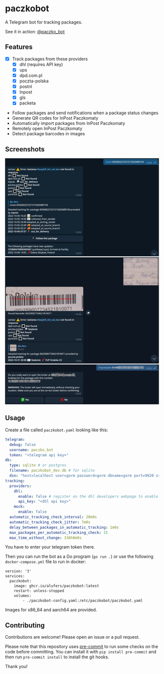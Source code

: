 # paczkobot

A Telegram bot for tracking packages.

See it in action: [@paczko_bot](https://t.me/paczko_bot)

## Features
- [x] Track packages from these providers
  - [x] dhl (requires API key)
  - [x] ups
  - [x] dpd.com.pl
  - [x] poczta-polska
  - [x] postnl
  - [x] Inpost
  - [x] gls
  - [x] packeta
- Follow packages and send notifications when a package status changes
- Generate QR codes for InPost Paczkomaty
- Automatically import packages from InPost Paczkomaty
- Remotely open InPost Paczkomaty
- Detect package barcodes in images


## Screenshots

![Screenshot](./docs/tracking.jpg)
![Screenshot](./docs/barcode.png)
![Screenshot](./docs/inpostopen.png)
## Usage

Create a file called `paczkobot.yaml` looking like this:

```yaml
telegram:
  debug: false
  username: paczko_bot
  token: "<telegram api key>"
db:
  type: sqlite # or postgres
  filename: paczkobot_dev.db # for sqlite
  dsn: "host=localhost user=gorm password=gorm dbname=gorm port=9920 sslmode=disable TimeZone=Europe/Warsaw" # for postgres
tracking:
  providers:
    dhl:
      enable: false # register on the dhl developers webpage to enable
      api_key: "<dhl api key>"
    mock:
      enable: false
  automatic_tracking_check_interval: 20m0s
  automatic_tracking_check_jitter: 7m0s
  delay_between_packages_in_automatic_tracking: 1m0s
  max_packages_per_automatic_tracking_check: 15
  max_time_without_change: 336h0m0s

```

You have to enter your telegram token there.

Then you can run the bot as a Go program (`go run .`) or use the following `docker-compose.yml` file to run in docker:

```
version: '3'
services:
  paczkobot:
    image: ghcr.io/alufers/paczkobot:latest
    restart: unless-stopped
    volumes:
        - ./paczkobot-config.yaml:/etc/paczkobot/paczkobot.yaml
```

Images for x86_64 and aarch64 are provided.

## Contributing

Contributions are welcome! Please open an issue or a pull request.

Please note that this repository uses [pre-commit](https://pre-commit.com/) to run some checks on the code before committing. You can install it with `pip install pre-commit` and then run `pre-commit install` to install the git hooks.

Thank you!
